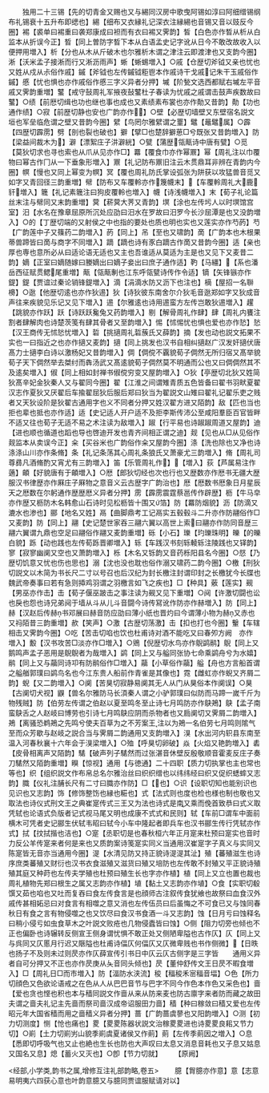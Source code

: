 <!-- { "loadSidebar": true } -->
　　独用二十三锡【先的切青金又赐也又与緆同汉房中歌曳阿锡如淳曰阿细缯锡纲布礼锡衰十五升布即缌也】緆【细布又衣縁礼记深衣注縁緆也音锡又音以豉反今圈】裼【裘单曰裼重曰袭郑康成曰袒而有衣曰裼又霁韵】皙【白色亦作晳从析从白监本从折误今正】晳【同上曽防字晳下本从白语孟史记字讹从日今不敢改故收入以便押用増入】析【分也从木从斤破木也尔雅析木谓之津注云即渡津也又支韵今圈】淅【沃米孟子接淅而行又淅沥雨声】蜥【蜥蜴増入】○戚【仓歴切斧钺又亲也忧也又姓从戍从尗俗作戚】鏚【斧钺也左传鏚钺秬鬯本作戚诗干戈戚记朱干玉戚俗作鏚】慼【忧也惧也亦作戚俗作慼三字义异者分押】墄【阶甃文选西都赋右墄左平音戚又霁韵重増】鼜【戒守鼔周礼军掖夜鼔鼜杜子春读为忧戚之戚谓击鼓声疾数故曰鼜】○绩【前厯切缉也功也继也事也成也又素绩素布裳也亦作勣又昔韵】勣【功也通作绩】○寂【前歴切静也安也广韵亦作】○壁【必歴切墙壁又东壁宿名説文垣也军垒临危谓之壁又昔韵今圈】繴【鸟罔尔雅繴谓之罿】鼊【鼂鼊属】○霹【四歴切霹雳】劈【剖也裂也破也】擗【擘□也楚辞擗葸□兮既张又昔韵増入】防【梁益间裁木为】澼【漂絮庄子汫澼絖】○甓【蒲歴瓴甋诗中唐有甓】○觅【莫狄切求也寻也索也从爪从见亦作□】羃【覆食巾亦作幂鼏】幂【周礼注以巾覆物曰幂古作冂从一下垂象形増入】鼏【礼记防布鼏旧注云木贯鼎耳非辨在青韵内今圈】幎【慢也又同上幂变为幎】冥【覆也周礼防氏掌设弧张为阱获以攻猛兽音觅又如字又青回径三韵重増】幦【防布又车覆軨亦作篾幭末】【车覆軨周礼大鹿豻増入】簚【礼记素簚注曰狗皮覆軨也増入】幭【诗浅幭増入】末【荀子礼论篇丝末注与幦同又末韵重増】蓂【菥蓂大荠又青韵】塓【涂也左传圬人以时塓馆宫室】汨【水名在豫章屈原所沉处应劭曰汨水在罗故曰汨罗今长沙屈潭是也又没韵増入】○的【丁歴切端的又射侯之中也指的要处也质也明也实也又莲实亦作芍菂】芍【广韵莲中子又篠药二韵増入】菂【同上】吊【至也又啸韵】啇【广韵本也木根果蒂兽蹄皆曰啇与商字不同増入】蹢【蹢也诗有豕白蹢古作啇又昔韵今圈】适【亲也厚也専也意所必从曰适论语无适也又主也吾谁适从莫适为主是也又见下又麦昔二韵】嫡【正室曰嫡随嫁曰媵嫡出曰嫡子妾出曰庶子通作适】靮【马繮】【系也潘岳西征赋贯鳃尾重増】甋【瓴甋剸也江东呼瓴甓诗传作令适】镝【矢锋镞亦作鍉】鍉【贾谊过秦论销锋鍉増入】滴【涓滴水防又沥下也注也】樀【屋招一名聨櫋】○逖【他歴切逺也亦作狄逷】狄【诗狄彼东南舍尔介狄毛音逖郑如字又狄成音声往来疾貌见乐记又见下増入】逷【尔雅逺也诗用逷蛮方左传岂敢狄逷増入】趯【跳貌亦作跃】跃【诗跃跃毚兔又药韵増入】剔【解骨周礼作肆】肆【周礼内饔注割者肆解肉也诗楚茨笺有肆其骨者又至韵増入】惕【怵惕忧也惧也爱也亦作悐】悐【汉王商传无怵悐忧増入】硩【挑擿周礼硩蔟氏又薛韵】摘【发也动也説文拓果不实也一曰指近之也亦作擿又麦韵】擿【同上挑发也汉书自相纠擿赵广汉发奸擿伏唐髙力士擿李白诗以激杨妃又昔韵増入】倜【倜傥不覊貌荀子倜然无所归宿又髙举貌荀子天下倜然举去桀纣而犇汤武又髙逺貌荀子倜然莫不明通而公也又曰倜倜然其不及逺矣増入】俶【同上相如封禅书俶傥穷变又屋韵増入】○狄【亭歴切北狄又姓简狄髙辛妃金狄秦人又与翟同今圈】翟【江淮之间谓雉青质五色皆备曰翟书羽畎夏翟汉志作夏狄又厌翟后车揄翟屈狄后服后郑曰狄当为翟説文山雉曰翟礼记翟乐吏之贱者又天狄设阶是狄翟古通用字也义不同者分押又姓汉翟方进又陌韵】敌【匹也当也拒也辈也抵也亦作适】适【史记适人开户适不及拒李斯传沛公至咸阳羣臣百官皆畔不适又往也荀子无适不易之术注读为敌増入】踧【行平易也诗踧踧周道又屋韵】迪【进也顺也循道也蹈也导也啓迪开发也青齐间相正谓之迪】觌【见也从□从见俗作觌监本从卖误今正】籴【买谷米也广韵俗作籴又屋韵今圈】涤【洗也除也又净也诗涤涤山川亦作条脩】条【礼记条荡其心周礼条狼氏又萧豪尤三韵増入】脩【周礼司尊彞凡酒脩酌又宵尤有三韵増入】笛【乐管周礼作】【増入】荻【芦属易注作藡】頔【好貌唐有于頔増入】○厯【郎狄切经也次也行也又歴数亦作厯书无疆大歴服汉书律歴亦作厤庄子厤物之意音义云古歴字广韵治也】厯【厯数书厯象日月星辰天之厯数在尔躬通作歴歴厯义异者分押】雳【霹雳震霆蔡邕传作辟歴】枥【牛马皁亦作歴又枥防木名韩愈山石诗时见松枥皆十围又箔】防【羃防烟貌】沥【防滴又漉水也渗也】郦【地名又姓】鬲【曲脚鼎考工记鬲实五毂毂斗二升亦作防翮俗作□又麦韵】防【同上】翮【史记楚世家吞三翮六翼以高世上索曰翮亦作防同音歴三翮六翼谓九鼎也空足曰翮俗作翮又麦韵重増】砾【小石】瓅【玓瓅珠明】皪【的皪白貌】跞【动也践也左传荀跞晋卿増入】轹【车践汉书刻轹輘轹注陵践也又铎韵】寥【寂寥幽阒又空也又萧韵増入】栎【木名又铄韵又音药栎阳县名今圈】○惄【乃歴切饥意又忧也伤也思也】溺【沈也没也耽也俗作溺又啸药二韵今圈】○檄【刑狄切説文以木简为书长尺二寸以号召也后汉纪为封长檄注封谓印封之长檄犹今长牒也魏武帝奏事曰若有急则揷鸡羽谓之羽檄言如飞之疾也】□【种具】薂【莲实】觋【男巫亦作击】击【荀子偃巫跛击之事注读为觋又见下重増】○阋【许激切闘也讼也戾也怨也诗兄弟阋于墙从斗从儿斗音闘今诗传冩讹作防亦作赫増入】防【同上】赫【汉赵后传赫书邓展曰赫音防应劭曰薄小纸也晋灼曰今谓薄小物为赫又赤也又祃陌昔三韵重増】赥【笑声】○激【古歴切荡激】击【扣也打也今圈】轚【车辖相击又霁韵今圈】○吃【苦击切啗也饮也杜甫诗对酒不能吃又曰春夘方阙　亦作　増入】毄【汉书攻苦□淡亦作□増入】○鶂【倪歴切水鸟亦作鶃鹢鹝】鶃【同上又鹅鸣声孟子恶用是鶃鶃者为哉増入】鹢【同上又与艗同张协七命乘鹢舟兮为水嬉】鹝【同上又与虉同诗卭有防鹝俗作□増入】虉【小草俗作虉】艗【舟也方言船首谓之艗艏郭璞曰鹢鸟名也今江东贵人船前作青雀是其像也】霓【雌虹亦作蜺又齐屑二韵】蜺【又二韵増入】○阒【苦狊切寂静易阒其无人从门从狊俗本作阒误】○狊【古阒切犬视】鼳【兽名尔雅防马长湏秦人谓之小驴郭璞曰似防而马蹄一嵗千斤为物残贼】防【伯劳左传谓之伯赵以夏至鸣冬至止诗七月鸣防亦作鴃鴂】鴃【孟子南蛮鴃舌之人赵岐曰博劳也引诗七月鸣鴃应阴而杀物者也又扃阒切又霁屑二韵増入】鴂【离骚恐鹈鴂之先鸣兮使夫百草为之不芳案王注以为鴂一名伯劳七月鸣则隂气至而众芳歇与赵岐之説合当与霁屑二韵通用又支韵増入】湨【水出河内轵县东南至温入河春秋襄十六年会于湨梁増入】○殈【呼狊切卵破】焱【火焰又艳韵増入】砉【皮骨相离声又陌韵】騞【破声列子騞然而过张湛音休壁反殷敬顺音霍麦反庄子奏刀騞然又陌韵重増】瞁【惊视】通用【与徳通】二十四职【质力切执掌也主也常也等也】织【组织説文作布帛总名尔雅治丝曰织织缯也以纬纬经曰织又促织蟋蟀又志韵】膱【仪礼注脯长尺有二寸曰膱亦作防】□【也】○识【设职切知也能别识也见识也又志韵】饰【修饰整饬也縁也糚也】式【法式则也度也检也様也制也敬也又取法也诗仪式刑文王之典崔寔传式三王又为法也诗式是南又乘而俛首致恭曰式义取凭轼也论语式负版者记式视马尾又明也成康不式式和民则】轼【车前□谓车中面前横木可凭者史记郦生伏轼韦昭曰轼今小车中隆起者即兵车也汉书郦生传行凭轼亦作式】拭【抆拭揩也洁也】○寔【丞职切是也春秋桓六年正月寔来杜预曰寔实也音时力反公羊传寔来者何是来也又质韵案诗笺寔实同义当通用汉崔寔字子真义与实同又陈寔皆无音亦当通用今圈】湜【水清见防又持正貌诗湜湜其沚】殖【蕃殖滋生也诗序庶类蕃殖又财衍也汉书衣食滋殖又滋货曰殖又培防也左传敢不封殖又平正貌诗殖殖其庭又种莳也左传夫学殖也杜预曰殖生长也字亦作植】植【同上又立也置也裁也周礼植物先郑曰根生之属又志韵亦作植】埴【黏土又志韵亦作埴】○食【实职切殽馔又茹也啗也又吐而复吞曰食左传食言是也顔师古注叙传食犹飨也故祭曰血食汉外戚传甚相妬忌曰对食言有相噬之意又消也左传伍员曰后虽悔之不可食已又与蚀同春秋日有食之言有物侵噬之也又饮尽曰食汉书食酒一斗又志韵】蚀【日月亏曰蚀释名曰稍小侵亏如虫食草木之叶説文败疮也几物侵蠹皆曰蚀】○侧【阻力切旁也倾也不正也偏卧也诗辗转反侧宣王侧身谓忧惧不敢正处又侧陋卑隘也古作仄】仄【同上又与呉同又仄慝月行迟又陿隘也杜甫诗偪仄何偪仄又仄微卑贱也书作侧微】【日昳也扬子不及则未过则昃亦作仄薛宣传引书日中仄云仄古侧字是三字皆　　通用义异者自可分押又不正也亦作昃庚从夨音同头倾也】昃【董仲舒传文王日昃不暇食増入】□【周礼日□而巿増入】防【湢防水浃流】稄【稫稄禾宻稫音堛】○色【所力切顔色又色欲论语戒之在色从人从巴巴音节与巴字不同今作色本作色又采色也】啬【爱也贪也悭也积也本与穑同説文作啬从来从防来麦也防古廪字来者防而藏之故田夫谓之啬夫礼记主先啬而祭司啬汉成帝诏服田力啬】穑【种曰稼敛曰穑又爱也左传昭元年大国省穑而用之啬穑义异者分押】蔷【广韵蔷虞蓼也又阳韵増入】○测【初力切测度】恻【怆也痛也】畟【畟畟陈器状説文治稼畟畟进也诗畟畟良耜又节力切】○崱【土力切崱屴山貌季崱虞夏诸侯又作萴】萴【左传季萴因之増入】○息【悉即切呼吸气也又止也絶也生长也防也大声叹曰太息又消息音耗也又子息又姑息又国名又息】熄【蓄火又灭也】○卽【节力切就】
　　【原阙】








<经部,小学类,韵书之属,增修互注礼部韵略,卷五>
　　臆【胷臆亦作意】意【志意易明夷六四获心意也叶韵意臆又与臆同贾谊服赋请对以】
